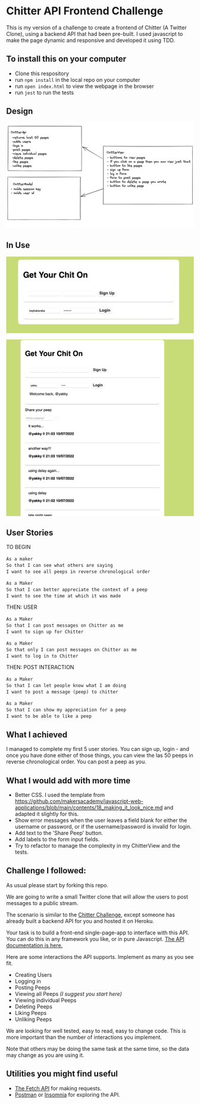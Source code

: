 # Chitter API Frontend Challenge

This is my version of a challenge to create a frontend of Chitter (A Twitter Clone), using a backend API that had been pre-built.
I used javascript to make the page dynamic and responsive and developed it using TDD.

To install this on your computer
------------------------------
* Clone this respository
* run `npm install` in the local repo on your computer
* run `open index.html` to view the webpage in the browser
* run `jest` to run the tests

Design
-------

![](images/diagram.png?raw=true)

In Use
--------

![](images/pre-login.png?raw=true)

![](images/post-login.png?raw=true)


User Stories
------------

TO BEGIN

`As a maker` \
`So that I can see what others are saying` \
`I want to see all peeps in reverse chronological order` 

`As a Maker` \
`So that I can better appreciate the context of a peep` \
`I want to see the time at which it was made` 

THEN: USER

`As a Maker` \
`So that I can post messages on Chitter as me` \
`I want to sign up for Chitter` 

`As a Maker` \
`So that only I can post messages on Chitter as me` \
`I want to log in to Chitter` 

THEN: POST INTERACTION

`As a Maker` \
`So that I can let people know what I am doing` \
`I want to post a message (peep) to chitter` 

`As a Maker` \
`So that I can show my appreciation for a peep` \
`I want to be able to like a peep`

What I achieved
---------------
I managed to complete my first 5 user stories. You can sign up, login - and once you have done either of those things, you can view the las 50 peeps in reverse chronological order. You can post a peep as you.

What I would add with more time
-----------------------------
* Better CSS. I used the template from https://github.com/makersacademy/javascript-web-applications/blob/main/contents/18_making_it_look_nice.md and adapted it slightly for this.
* Show error messages when the user leaves a field blank for either the username or password, or if the username/password is invalid for login.
* Add text to the 'Share Peep' button.
* Add labels to the form input fields.
* Try to refactor to manage the complexity in my ChitterView and the tests.


Challenge I followed:
-------

As usual please start by forking this repo.

We are going to write a small Twitter clone that will allow the users to post messages to a public stream.

The scenario is similar to the [Chitter Challenge](https://github.com/makersacademy/chitter-challenge), except someone has already built a backend API for you and hosted it on Heroku.

Your task is to build a front-end single-page-app to interface with this API. You can do this in any framework you like, or in pure Javascript. [The API documentation is here.](https://github.com/makersacademy/chitter_api_backend)

Here are some interactions the API supports. Implement as many as you see fit.

* Creating Users
* Logging in
* Posting Peeps
* Viewing all Peeps *(I suggest you start here)*
* Viewing individual Peeps
* Deleting Peeps
* Liking Peeps
* Unliking Peeps

We are looking for well tested, easy to read, easy to change code. This is more important than the number of interactions you implement.

Note that others may be doing the same task at the same time, so the data may change as you are using it.

## Utilities you might find useful

* [The Fetch API](https://developer.mozilla.org/en-US/docs/Web/API/Fetch_API/Using_Fetch) for making requests.
* [Postman](https://www.getpostman.com/) or [Insomnia](https://insomnia.rest/) for exploring the API.